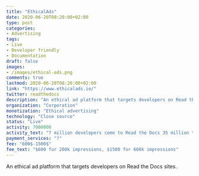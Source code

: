 ```yaml
---
title: "EthicalAds"
date: 2020-06-20T08:20:00+02:00
type: post
categories:
- Advertising
tags:
- Live
- Developer friendly
- Documentation
draft: false
images:
- /images/ethical-ads.png
comments: true
lastmod: 2020-06-20T08:20:00+02:00
link: "https://www.ethicalads.io/"
twitter: readthedocs
description: "An ethical ad platform that targets developers on Read the Docs sites."
organization: "Corporation"
monetization: "Ethical advertising"
technology: "Close source"
status: "Live"
activity: 7000000
activity_text: "7 million developers come to Read the Docs 35 million times monthly" 
payment_services: "?"
fee: "600$-1500$"
fee_text: "$600 for 200k impressions, $1500 for 600k impressions"
---
```


An ethical ad platform that targets developers on Read the Docs sites.<!--more-->

